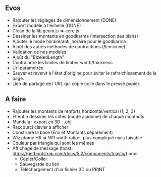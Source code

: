## Evos

* Rajouter les réglages de dimensionnement (DONE)
* Export modèle à l'échelle (DONE)
* Clean de la lib geom.js => core.js
* Dessiner les montants en  goodkarma (intersection des plans)
* Ajouter le mode horaire/anti_horaire pour le goodkarma
* Ajoût des autres méthodes de contructions (Semicone)
* Validation de nos modèles
* Ajoût du "BizeledLength" 
* Contraindre les limites de timber width/thickness
* Url parametrée
* Sauver et revenir à l'état d'origine pour éviter le rafraichissement de la page.
* Lien de partage de l'URL qui copie colle dans le presse papier.

## A faire 

* Rajouter les montants de renforts horizontal/vertical (1, 2, 3)
* Et enfin dessiner les côtes (mode acidome) de chaque montants
* Mandala : export en 3D : .obj
* Raccourci clavier à afficher
* Construire la base (Env et Montants séparement)
* Wizzdome HR => WR width ratio::: plus compliqué mais faisable
* Couleur par triangle qui sont les mêmes
* Affichage de message (toast: https://getbootstrap.com/docs/5.2/components/toasts/) pour   
    * Copier/Coller
    * Sauvegarde du lien
    * Téléchargement d'un fichier 3D ou PRINT


